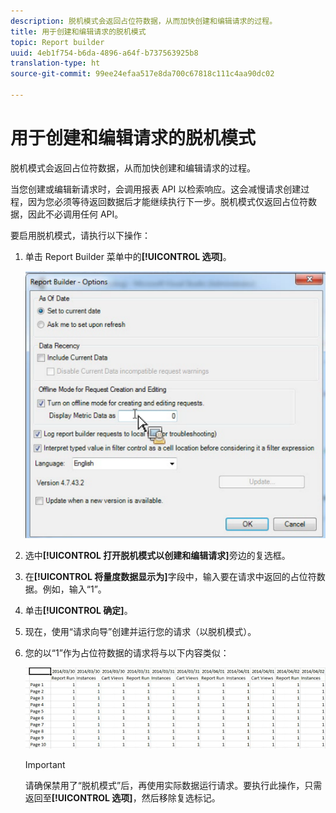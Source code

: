 ```yaml
---
description: 脱机模式会返回占位符数据，从而加快创建和编辑请求的过程。
title: 用于创建和编辑请求的脱机模式
topic: Report builder
uuid: 4eb1f754-b6da-4896-a64f-b737563925b8
translation-type: ht
source-git-commit: 99ee24efaa517e8da700c67818c111c4aa90dc02

---
```



# 用于创建和编辑请求的脱机模式

脱机模式会返回占位符数据，从而加快创建和编辑请求的过程。

当您创建或编辑新请求时，会调用报表 API 以检索响应。这会减慢请求创建过程，因为您必须等待返回数据后才能继续执行下一步。脱机模式仅返回占位符数据，因此不必调用任何 API。

要启用脱机模式，请执行以下操作：

1. 单击 Report Builder 菜单中的&#x200B;**[!UICONTROL 选项]**。

   ![](assets/offline_mode.png)

1. 选中&#x200B;**[!UICONTROL 打开脱机模式以创建和编辑请求]**&#x200B;旁边的复选框。
1. 在&#x200B;**[!UICONTROL 将量度数据显示为]**&#x200B;字段中，输入要在请求中返回的占位符数据。例如，输入“1”。
1. 单击&#x200B;**[!UICONTROL 确定]**。
1. 现在，使用“请求向导”创建并运行您的请求（以脱机模式）。
1. 您的以“1”作为占位符数据的请求将与以下内容类似：

   ![](assets/offline_mode_example.png)

   >[!IMPORTANT]
   >
   >请确保禁用了“脱机模式”后，再使用实际数据运行请求。要执行此操作，只需返回至&#x200B;**[!UICONTROL 选项]**，然后移除复选标记。

